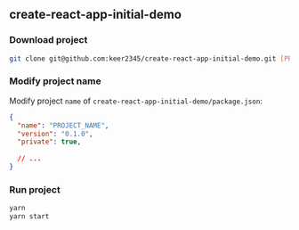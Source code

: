 ## create-react-app-initial-demo 
### Download project
``` sh
git clone git@github.com:keer2345/create-react-app-initial-demo.git [PROJECT_NAME]
```
### Modify project name
Modify project `name` of `create-react-app-initial-demo/package.json`:
``` json
{
  "name": "PROJECT_NAME",
  "version": "0.1.0",
  "private": true,
  
  // ...
}
```
### Run project
``` sh
yarn
yarn start
```
